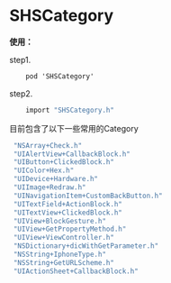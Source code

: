 # SHSCategory

**使用：**

step1.

```objective-c
    pod 'SHSCategory'
```
step2.
```objective-c
    import "SHSCategory.h"
```





目前包含了以下一些常用的Category

```objective-c
 "NSArray+Check.h"
 "UIAlertView+CallbackBlock.h"
 "UIButton+ClickedBlock.h"
 "UIColor+Hex.h"
 "UIDevice+Hardware.h"
 "UIImage+Redraw.h"
 "UINavigationItem+CustomBackButton.h"
 "UITextField+ActionBlock.h"
 "UITextView+ClickedBlock.h"
 "UIView+BlockGesture.h"
 "UIView+GetPropertyMethod.h"
 "UIView+ViewController.h"
 "NSDictionary+dicWithGetParameter.h"
 "NSString+IphoneType.h"
 "NSString+GetURLScheme.h"
 "UIActionSheet+CallbackBlock.h"
```
